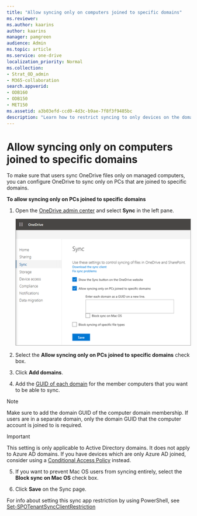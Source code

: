 ```yaml
---
title: "Allow syncing only on computers joined to specific domains"
ms.reviewer: 
ms.author: kaarins
author: kaarins
manager: pamgreen
audience: Admin
ms.topic: article
ms.service: one-drive
localization_priority: Normal
ms.collection: 
- Strat_OD_admin
- M365-collaboration
search.appverid:
- ODB160
- ODB150
- MET150
ms.assetid: a3b03efd-ccd0-4d3c-b9ae-7f8f3f9485bc
description: "Learn how to restrict syncing to only devices on the domains you specify in the OneDrive admin center. "
---
```


# Allow syncing only on computers joined to specific domains

To make sure that users sync OneDrive files only on managed computers, you can configure OneDrive to sync only on PCs that are joined to specific domains.
  
 **To allow syncing only on PCs joined to specific domains**
  
1. Open the [OneDrive admin center](https://admin.onedrive.com/?v=SyncSettings) and select **Sync** in the left pane. 
    
    ![The Sync page of the OneDrive admin center](media/blocksyncdomain.png)
  
2. Select the **Allow syncing only on PCs joined to specific domains** check box. 
    
3. Click **Add domains**.
    
4. Add the [GUID of each domain](/powershell/module/activedirectory/get-addomain) for the member computers that you want to be able to sync.
 
> [!NOTE]
> Make sure to add the domain GUID of the computer domain membership. If users are in a separate domain, only the domain GUID that the computer account is joined to is required.

> [!IMPORTANT]
> This setting is only applicable to Active Directory domains. It does not apply to Azure AD domains. If you have devices which are only Azure AD joined, consider using a [Conditional Access Policy](/azure/active-directory/conditional-access/overview) instead.
   
5. If you want to prevent Mac OS users from syncing entirely, select the **Block sync on Mac OS** check box. 
    
6. Click **Save** on the Sync page. 
    
For info about setting this sync app restriction by using PowerShell, see [Set-SPOTenantSyncClientRestriction](/powershell/module/sharepoint-online/set-spotenantsyncclientrestriction)

